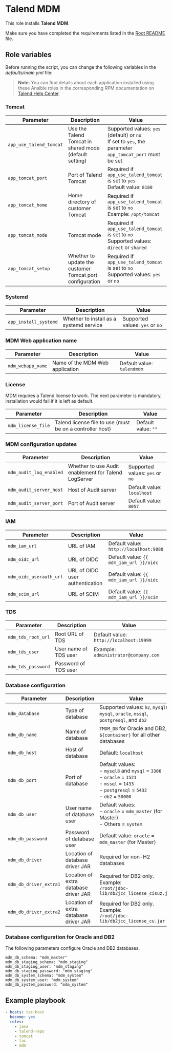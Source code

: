 # Talend MDM

This role installs **Talend MDM**.

Make sure you have completed the requirements listed in the [Root README](../../../README.md) file.

## Role variables

Before running the script, you can change the following variables in the *defaults/main.yml* file:

> **Note**: You can find details about each application installed using these Ansible roles in the corresponding RPM documentation on [Talend Help Center](https://help.talend.com/search/all?query=rpm&content-lang=en-US).

### Tomcat

| Parameter               | Description                                              | Value                                                                                                      |
| ----------------------- | -------------------------------------------------------- | ---------------------------------------------------------------------------------------------------------- |
| `app_use_talend_tomcat` | Use the Talend Tomcat in shared mode (default setting)   | Supported values: `yes` (default) or `no`<br/>If set to `yes`, the parameter `app_tomcat_port` must be set |
| `app_tomcat_port`       | Port of Talend Tomcat                                    | Required if `app_use_talend_tomcat` is set to `yes`<br/>Default value: `8180`                              |
| `app_tomcat_home`       | Home directory of customer Tomcat                        | Required if `app_use_talend_tomcat` is set to `no`<br/>Example: `/opt/tomcat`                              |
| `app_tomcat_mode`       | Tomcat mode                                              | Required if `app_use_talend_tomcat` is set to `no`<br/>Supported values: `direct` or `shared`              |
| `app_tomcat_setup`      | Whether to update the customer Tomcat port configuration | Required if `app_use_talend_tomcat` is set to `no`<br/>Supported values: `yes` or `no`                     |

### Systemd

| Parameter             | Description                             | Value                           |
| --------------------- | --------------------------------------- | ------------------------------- |
| `app_install_systemd` | Whether to install as a systemd service | Supported values: `yes` or `no` |

### MDM Web application name

| Parameter         | Description                     | Value                      |
| ----------------- | ------------------------------- | -------------------------- |
| `mdm_webapp_name` | Name of the MDM Web application | Default value: `talendmdm` |

### License

MDM requires a Talend license to work. The next parameter is mandatory, installation would fail if it is left as default.

| Parameter         | Description                     | Value                      |
| ----------------- | ------------------------------- | -------------------------- |
| `mdm_license_file` | Talend license file to use (must be on a controller host) | Default value: `""` |

### MDM configuration updates

| Parameter               | Description                                          | Value                           |
| ----------------------- | ---------------------------------------------------- | ------------------------------- |
| `mdm_audit_log_enabled`         | Whether to use Audit enablement for Talend LogServer | Supported values: `yes` or `no` |
| `mdm_audit_server_host` | Host of Audit server                                 | Default value: `localhost`      |
| `mdm_audit_server_port` | Port of Audit server                                 | Default value: `8057`           |

### IAM
| Parameter               | Description                     | Value                                   |
| ----------------------- | ------------------------------- | --------------------------------------- |
| `mdm_iam_url`           | URL of IAM                      | Default value: `http://localhost:9080`  |
| `mdm_oidc_url`          | URL of OIDC                     | Default value: `{{ mdm_iam_url }}/oidc` |
| `mdm_oidc_userauth_url` | URL of OIDC user authentication | Default value: `{{ mdm_iam_url }}/oidc` |
| `mdm_scim_url`          | URL of SCIM                     | Default value: `{{ mdm_iam_url }}/scim` |

### TDS
| Parameter          | Description           | Value                                   |
| ------------------ | --------------------- | --------------------------------------- |
| `mdm_tds_root_url` | Root URL of TDS       | Default value: `http://localhost:19999` |
| `mdm_tds_user`     | User name of TDS user | Example: `administrator@company.com`    |
| `mdm_tds_password` | Password of TDS user  |                                         |

### Database configuration

  | Parameter              | Description                           | Value                                                                                                                                                |
  | ---------------------- | ------------------------------------- | ---------------------------------------------------------------------------------------------------------------------------------------------------- |
  | `mdm_database`         | Type of database                      | Supported values: `h2`, `mysql8`, `mysql`, `oracle`, `mssql`, `postgresql`, and `db2`                                                                |
  | `mdm_db_name`          | Name of database                      | `TMDM_DB` for Oracle and DB2, `${container}` for all other databases                                                                                 |
  | `mdm_db_host`          | Host of database                      | Default: `localhost`                                                                                                                                 |
  | `mdm_db_port`          | Port of database                      | Default values:<br/>- `mysql8` and `mysql` = `3306`<br/>- `oracle` = `1521`<br/>- `mssql` = `1433`<br/>- `postgresql` = `5432`<br/>- `db2` = `50000` |
  | `mdm_db_user`          | User name of database user            | Default values:<br/>- `oracle` = `mdm_master` (for Master)<br/>- Others = `system`                                                                   |
  | `mdm_db_password`      | Password of database user             | Default value: `oracle` = `mdm_master` (for Master)                                                                                                  |
  | `mdm_db_driver`        | Location of database driver JAR       | Required for non-H2 databases                                                                                                                        |
  | `mdm_db_driver_extra1` | Location of extra database driver JAR | Required for DB2 only. Example:<br/>`/root/jdbc-lib/db2jcc_license_cisuz.jar`                                                                        |
  | `mdm_db_driver_extra2` | Location of extra database driver JAR | Required for DB2 only. Example:<br/>`/root/jdbc-lib/db2jcc_license_cu.jar`                                                                           |

### Database configuration for Oracle and DB2
  The following parameters configure Oracle and DB2 databases.
  ```
  mdm_db_schema: "mdm_master"
  mdm_db_staging_schema: "mdm_staging"
  mdm_db_staging_user: "mdm_staging"
  mdm_db_staging_password: "mdm_staging"
  mdm_db_system_schema: "mdm_system"
  mdm_db_system_user: "mdm_system"
  mdm_db_system_password: "mdm_system"
  ```



## Example playbook

```yaml
- hosts: tac-host
  become: yes
  roles:
    - java
    - talend-repo
    - tomcat
    - tac
    - mdm
```
